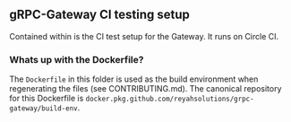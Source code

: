 ## gRPC-Gateway CI testing setup

Contained within is the CI test setup for the Gateway. It runs on Circle CI.

### Whats up with the Dockerfile?

The `Dockerfile` in this folder is used as the build environment when regenerating the files (see CONTRIBUTING.md).
The canonical repository for this Dockerfile is `docker.pkg.github.com/reyahsolutions/grpc-gateway/build-env`.
